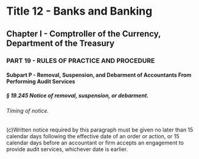 
# Title 12 - Banks and Banking
## Chapter I - Comptroller of the Currency, Department of the Treasury
### PART 19 - RULES OF PRACTICE AND PROCEDURE
#### Subpart P - Removal, Suspension, and Debarment of Accountants From Performing Audit Services
##### § 19.245 Notice of removal, suspension, or debarment.
###### Timing of notice.

(c)Written notice required by this paragraph must be given no later than 15 calendar days following the effective date of an order or action, or 15 calendar days before an accountant or firm accepts an engagement to provide audit services, whichever date is earlier.
